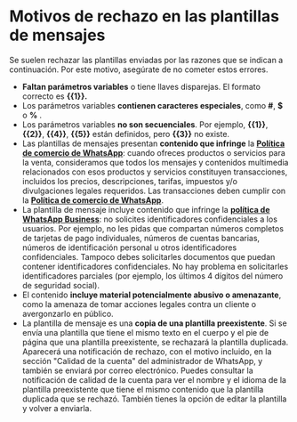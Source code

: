 # Motivos de rechazo en las plantillas de mensajes

Se suelen rechazar las plantillas enviadas por las razones que se indican a continuación. Por este motivo, asegúrate de no cometer estos errores.

* **Faltan parámetros variables** o tiene llaves disparejas. El formato correcto es **{{1}}.**
* Los parámetros variables **contienen caracteres especiales**, como **#**, **$** o **%** .
* Los parámetros variables **no son secuenciales**. Por ejemplo, **{{1}}**, **{{2}}**, **{{4}}**, **{{5}}** están definidos, pero **{{3}}** no existe.
* Las plantillas de mensajes presentan **contenido que infringe** la **[Política de comercio de WhatsApp](#)**: cuando ofreces productos o servicios para la venta, consideramos que todos los mensajes y contenidos multimedia relacionados con esos productos y servicios constituyen transacciones, incluidos los precios, descripciones, tarifas, impuestos y/o divulgaciones legales requeridos. Las transacciones deben cumplir con la **[Política de comercio de WhatsApp](#)**.
* La plantilla de mensaje incluye contenido que infringe la **[política de WhatsApp Business](#)**: no solicites identificadores confidenciales a los usuarios. Por ejemplo, no les pidas que compartan números completos de tarjetas de pago individuales, números de cuentas bancarias, números de identificación personal u otros identificadores confidenciales. Tampoco debes solicitarles documentos que puedan contener identificadores confidenciales. No hay problema en solicitarles identificadores parciales (por ejemplo, los últimos 4 dígitos del número de seguridad social).
* El contenido **incluye material potencialmente abusivo o amenazante**, como la amenaza de tomar acciones legales contra un cliente o avergonzarlo en público.
* La plantilla de mensaje es una **copia de una plantilla preexistente**. Si se envía una plantilla que tiene el mismo texto en el cuerpo y el pie de página que una plantilla preexistente, se rechazará la plantilla duplicada. Aparecerá una notificación de rechazo, con el motivo incluido, en la sección "Calidad de la cuenta" del administrador de WhatsApp, y también se enviará por correo electrónico. Puedes consultar la notificación de calidad de la cuenta para ver el nombre y el idioma de la plantilla preexistente que tiene el mismo contenido que la plantilla duplicada que se rechazó. También tienes la opción de editar la plantilla y volver a enviarla. 